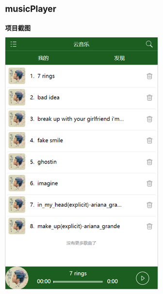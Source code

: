 # musicPlayer
## 项目截图
![pic](https://raw.githubusercontent.com/AshTentacion/musicPlayer/main/music1.jpeg)
